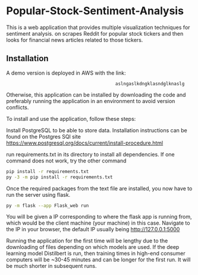 # Popular-Stock-Sentiment-Analysis

This is a web application that provides multiple visualization techniques for sentiment analysis. on scrapes Reddit for popular stock tickers and then looks for financial news articles related to those tickers.  

## Installation

A demo version is deployed in AWS with the link: 

                                             aslngaslkdngklasndglknaslg

Otherwise, this application can be installed by downloading the code and preferably running the application in an environment to avoid version conflicts.

To install and use the application, follow these steps:

Install PostgreSQL to be able to store data. Installation instructions can be found on the Postgres SQl site https://www.postgresql.org/docs/current/install-procedure.html

run requirements.txt in its directory to install all dependencies. 
If one command does not work, try the other command
```bash
pip install -r requirements.txt
py -3 -m pip install -r requirements.txt
```

Once the required packages from the text file are installed, you now have to run the server using flask. 

```bash
py -m flask --app Flask_web run
```

You will be given a IP corresponding to where the flask app is running from, which would be the client machine (your machine) in this case. Navigate to the IP in your browser, the default IP usually being http://127.0.0.1:5000

Running the application for the first time will be lengthy due to the downloading of files depending on which models are used. If the deep learning model Distilbert is run, then training times in high-end consumer computers will be ~30-45 minutes and can be longer for the first run. It will be much shorter in subsequent runs.
